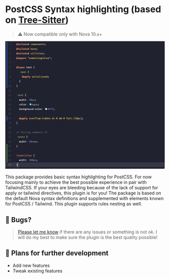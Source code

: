 # PostCSS Syntax highlighting (based on [Tree-Sitter](https://tree-sitter.github.io/tree-sitter/creating-parsers#installation))

> ⚠️ Now compatible only with Nova 10.x+

<img src="https://raw.githubusercontent.com/widersky/postcss-nova-plugin/main/Images/screenshot.png" alt="PostCSS for Nova" />

This package provides basic syntax highlighting for PostCSS. For now focusing mainly to achieve the best possible experience in pair with TailwindCSS. If your eyes are bleeding because of the lack of support for apply or tailwind directives, this plugin is for you! The package is based on the default Nova syntax definitions and supplemented with elements known for PostCSS / Tailwind. This plugin supports rules nesting as well.

## 🐛 Bugs?

> [Please let me know](https://github.com/widersky/postcss-nova-plugin/issues) if there are any issues or something is not ok. I will do my best to make sure the plugin is the best quality possible!

## 🚧 Plans for further development

* Add new features
* Tweak existing features